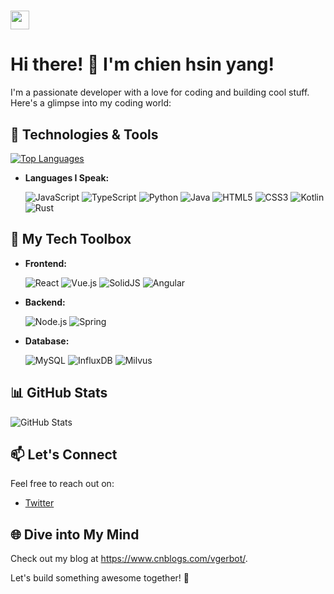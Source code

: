#  <img src="https://media.giphy.com/media/WUlplcMpOCEmTGBtBW/giphy.gif" width="30">

# Hi there! 👋 I'm chien hsin yang!

I'm a passionate developer with a love for coding and building cool stuff. Here's a glimpse into my coding world:

## 🔧 Technologies & Tools

[![Top Languages](https://github-readme-stats.vercel.app/api/top-langs/?username=y1j2x34&langs_count=10&layout=compact&theme=light)](https://github.com/y1j2x34)

- **Languages I Speak:**

  ![JavaScript](https://img.shields.io/badge/JavaScript-F7DF1E?style=flat-square&logo=javascript&logoColor=white)
  ![TypeScript](https://img.shields.io/badge/TypeScript-3178C6?style=flat-square&logo=typescript&logoColor=white)
  ![Python](https://img.shields.io/badge/Python-3776AB?style=flat-square&logo=python&logoColor=white)
  ![Java](https://img.shields.io/badge/Java-007396?style=flat-square&logo=java&logoColor=white)
  ![HTML5](https://img.shields.io/badge/HTML5-E34F26?style=flat-square&logo=html5&logoColor=white)
  ![CSS3](https://img.shields.io/badge/CSS3-1572B6?style=flat-square&logo=css3&logoColor=white)
  ![Kotlin](https://img.shields.io/badge/Kotlin-0095D5?style=flat-square&logo=kotlin&logoColor=white)
  ![Rust](https://img.shields.io/badge/Rust-000000?style=flat-square&logo=rust&logoColor=white)


## 🚀 My Tech Toolbox

- **Frontend:**
  
  ![React](https://img.shields.io/badge/React-61DAFB?style=flat-square&logo=react&logoColor=white)
  ![Vue.js](https://img.shields.io/badge/Vue.js-4FC08D?style=flat-square&logo=vue.js&logoColor=white)
  ![SolidJS](https://img.shields.io/badge/SolidJS-2E7D32?style=flat-square&logo=solid&logoColor=white)
  ![Angular](https://img.shields.io/badge/Angular-DD0031?style=flat-square&logo=angular&logoColor=white)


- **Backend:**

  ![Node.js](https://img.shields.io/badge/Node.js-339933?style=flat-square&logo=node.js&logoColor=white)
  ![Spring](https://img.shields.io/badge/Spring-6DB33F?style=flat-square&logo=spring&logoColor=white)

- **Database:**
  
  ![MySQL](https://img.shields.io/badge/MySQL-4479A1?style=flat-square&logo=mysql&logoColor=white)
  ![InfluxDB](https://img.shields.io/badge/InfluxDB-22ADF6?style=flat-square&logo=influxdb&logoColor=white)
  ![Milvus](https://img.shields.io/badge/Milvus-0059B3?style=flat-square&logo=milvus&logoColor=white)


## 📊 GitHub Stats

![GitHub Stats](https://github-readme-stats.vercel.app/api?username=y1j2x34&show_icons=true&count_private=true)

## 📫 Let's Connect

Feel free to reach out on:

- [Twitter](https://x.com/y1j2x34)

## 🌐 Dive into My Mind

Check out my blog at <https://www.cnblogs.com/vgerbot/>.

Let's build something awesome together! 🚀
